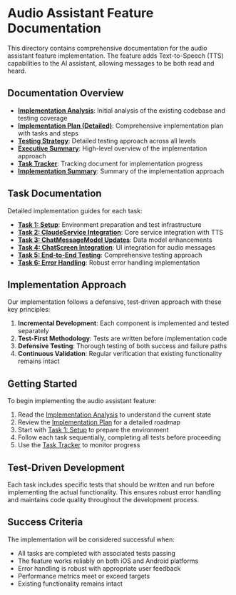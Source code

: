 # Audio Assistant Feature Documentation

This directory contains comprehensive documentation for the audio assistant feature implementation. The feature adds Text-to-Speech (TTS) capabilities to the AI assistant, allowing messages to be both read and heard.

## Documentation Overview

- **[Implementation Analysis](audio_defensive_testing_analysis_20250516.md)**: Initial analysis of the existing codebase and testing coverage
- **[Implementation Plan (Detailed)](audio_assistant_implementation_plan_detailed.md)**: Comprehensive implementation plan with tasks and steps
- **[Testing Strategy](audio_assistant_testing_strategy.md)**: Detailed testing approach across all levels
- **[Executive Summary](audio_assistant_implementation_executive_summary.md)**: High-level overview of the implementation approach
- **[Task Tracker](audio_assistant_task_tracker.md)**: Tracking document for implementation progress
- **[Implementation Summary](audio_assistant_implementation_summary.md)**: Summary of the implementation approach

## Task Documentation

Detailed implementation guides for each task:

- **[Task 1: Setup](tasks/task1_setup_implementation.md)**: Environment preparation and test infrastructure
- **[Task 2: ClaudeService Integration](tasks/task2_claude_service_tts_implementation.md)**: Core service integration with TTS
- **[Task 3: ChatMessageModel Updates](tasks/task3_chat_message_model_updates.md)**: Data model enhancements
- **[Task 4: ChatScreen Integration](tasks/task4_chat_screen_integration.md)**: UI integration for audio messages
- **[Task 5: End-to-End Testing](tasks/task5_end_to_end_testing.md)**: Comprehensive testing approach
- **[Task 6: Error Handling](tasks/task6_error_handling.md)**: Robust error handling implementation

## Implementation Approach

Our implementation follows a defensive, test-driven approach with these key principles:

1. **Incremental Development**: Each component is implemented and tested separately
2. **Test-First Methodology**: Tests are written before implementation code
3. **Defensive Testing**: Thorough testing of both success and failure paths
4. **Continuous Validation**: Regular verification that existing functionality remains intact

## Getting Started

To begin implementing the audio assistant feature:

1. Read the [Implementation Analysis](audio_defensive_testing_analysis_20250516.md) to understand the current state
2. Review the [Implementation Plan](audio_assistant_implementation_plan_detailed.md) for a detailed roadmap
3. Start with [Task 1: Setup](tasks/task1_setup_implementation.md) to prepare the environment
4. Follow each task sequentially, completing all tests before proceeding
5. Use the [Task Tracker](audio_assistant_task_tracker.md) to monitor progress

## Test-Driven Development

Each task includes specific tests that should be written and run before implementing the actual functionality. This ensures robust error handling and maintains code quality throughout the development process.

## Success Criteria

The implementation will be considered successful when:

- All tasks are completed with associated tests passing
- The feature works reliably on both iOS and Android platforms
- Error handling is robust with appropriate user feedback
- Performance metrics meet or exceed targets
- Existing functionality remains intact 